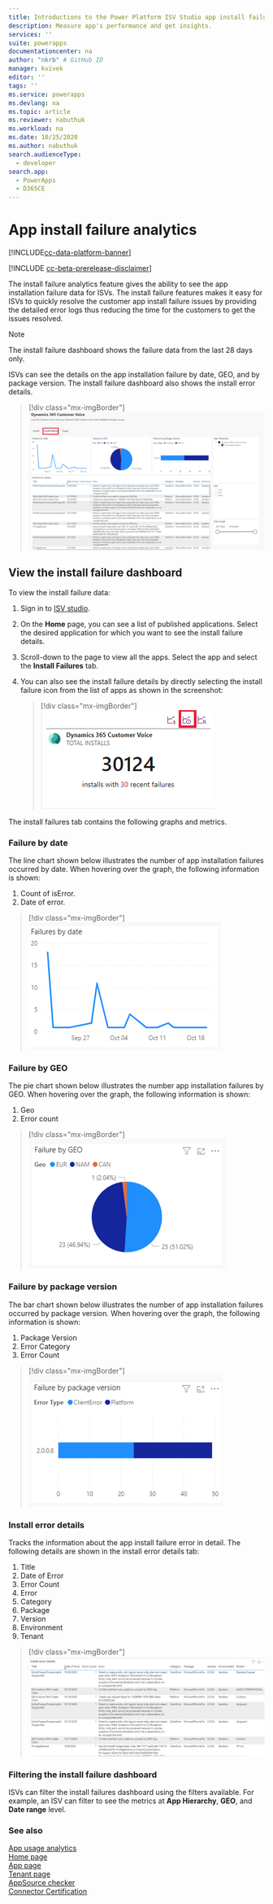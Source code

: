 ```yaml
---
title: Introductions to the Power Platform ISV Studio app install failure analytics| Microsoft Docs
description: Measure app's performance and get insights.
services: ''
suite: powerapps
documentationcenter: na
author: "nkrb" # GitHub ID
manager: kvivek
editor: ''
tags: ''
ms.service: powerapps
ms.devlang: na
ms.topic: article
ms.reviewer: nabuthuk
ms.workload: na
ms.date: 10/25/2020
ms.author: nabuthuk
search.audienceType: 
  - developer
search.app: 
  - PowerApps
  - D365CE
---
```


# App install failure analytics

[!INCLUDE[cc-data-platform-banner](../../includes/cc-data-platform-banner.md)]

[!INCLUDE [cc-beta-prerelease-disclaimer](../../includes/cc-beta-prerelease-disclaimer.md)]

The install failure analytics feature gives the ability to see the  app installation failure data for ISVs. The install failure features makes it easy for ISVs to quickly resolve the customer app install failure issues by providing the detailed error logs thus reducing the time for the customers to get the issues resolved.

> [!NOTE]
> The install failure dashboard shows the failure data from the last 28 days only.

ISVs can see the details on the app installation failure by date, GEO, and by package version. The install failure dashboard also shows the install error details. 

> [!div class="mx-imgBorder"]
> ![Install failure dashboard](media/isv-install-failure-report.png "Install failure dashboard")
 
## View the install failure dashboard

To view the install failure data:

1. Sign in to [ISV studio](https://aka.ms/ISVStudio/).
1. On the **Home** page, you can see a list of published applications. Select the desired application for which you want to see the install failure details. 
1. Scroll-down to the page to view all the apps. Select the app and select the **Install Failures** tab.
1. You can also see the install failure details by directly selecting the install failure icon from the list of apps as shown in the screenshot:

   > [!div class="mx-imgBorder"]
   > ![Failure icon](media/isv-install-failure-icon.png "Failure icon")

The install failures tab contains the following graphs and metrics.

### Failure by date

The line chart shown below illustrates the number of app installation failures occurred by date. When hovering over the graph, the following information is shown:

 1. Count of isError. 
 1. Date of error.

> [!div class="mx-imgBorder"]
> ![Date](media/isv-failure-by-date.png "Date")

### Failure by GEO

The pie chart shown below illustrates the number app installation failures by GEO. When hovering over the graph, the following information is shown:

1. Geo 
1. Error count

> [!div class="mx-imgBorder"]
> ![Geo](media/isv-failure-by-geo.png "Geo")

### Failure by package version

The bar chart shown below illustrates the number of app installation failures occurred by package version. When hovering over the graph, the following information is shown:

1. Package Version
1. Error Category
1. Error Count

> [!div class="mx-imgBorder"]
> ![Package version](media/isv-failure-by-package-version.png "Package version")

### Install error details

Tracks the information about the app install failure error in detail. The following details are shown in the install error details tab:

1. Title
1. Date of Error
1. Error Count
1. Error
1. Category
1. Package
1. Version
1. Environment
1. Tenant

> [!div class="mx-imgBorder"]
> ![Install error details](media/isv-install-error-details.png "Install error details")

### Filtering the install failure dashboard

ISVs can filter the install failures dashboard using the filters available. For example, an ISV can filter to see the metrics at **App Hierarchy**, **GEO**, and **Date range** level.   

### See also

[App usage analytics](isv-app-usage-analytics.md)<br/>
[Home page](isv-app-management-homepage.md)  
[App page](isv-app-management-apppage.md)<br/> 
[Tenant page](isv-app-management-tenantpage.md)<br/>
[AppSource checker](isv-app-management-appsource-checker.md)<br/>
[Connector Certification](isv-app-management-certification.md)
